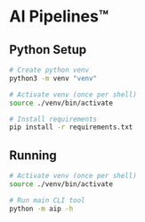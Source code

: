 # AI Pipelines™

## Python Setup

```sh
# Create python venv
python3 -m venv "venv"

# Activate venv (once per shell)
source ./venv/bin/activate

# Install requirements
pip install -r requirements.txt
```

## Running

```sh
# Activate venv (once per shell)
source ./venv/bin/activate

# Run main CLI tool
python -m aip -h
```
